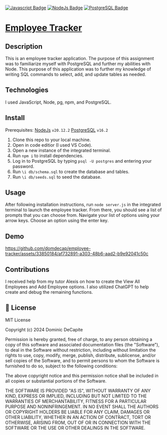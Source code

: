 [![Javascript Badge](https://img.shields.io/badge/JavaScript-F7DF1E?logo=javascript&logoColor=000&style=for-the-badge)]() [![NodeJs Badge](https://img.shields.io/badge/NodeJs-339933?logo=node.js&logoColor=FFF&style=for-the-badge)]()  [![PostgreSQL Badge](https://img.shields.io/badge/PostgreSQL-4169E1?logo=postgresql&logoColor=FFF&style=for-the-badge)]()

# [Employee Tracker](https://github.com/domdecap/employee-tracker)



## Description

This is an employee tracker application. The purpose of this assignment was to familiarize myself with PostgreSQL and further my abilities with Node. This purpose of this application was to further my knowledge of writing SQL commands to select, add, and update tables as needed.

## Technologies

I used JavaScript, Node, pg, npm, and PostgreSQL.

## Install

Prerequisites: [NodeJs](https://nodejs.org/en) ```v20.12.2```
[PostgreSQL](https://www.postgresql.org/) ```v16.2```

1. Clone this repo to your local machine.
2. Open in code editior (I used VS Code).
3. Open a new instance of the integrated terminal.
4. Run ```npm i``` to install dependencies.
5. Log in to PostgreSQL by typing ```psql -U postgres``` and entering your password.
6. Run ```\i db/schema.sql``` to create the database and tables.
7. Run ```\i db/seeds.sql``` to seed the database.

## Usage

After following installation instructions, run ```node server.js``` in the integrated terminal to launch the employee tracker. From there, you should see a list of prompts that you can choose from. Navigate your list of options using your arrow keys. Choose an option using the enter key. 

## Demo




https://github.com/domdecap/employee-tracker/assets/33850184/af732891-a303-48b6-aad2-b9e92041c50c




## Contributions

I received help from my tutor Alexis on how to create the View All Employees and Add Employee options. I also utilized ChatGPT to help create and debug the remaining functions.

## 📜 License

MIT License

Copyright (c) 2024 Dominic DeCapite

Permission is hereby granted, free of charge, to any person obtaining a copy
of this software and associated documentation files (the "Software"), to deal
in the Software without restriction, including without limitation the rights
to use, copy, modify, merge, publish, distribute, sublicense, and/or sell
copies of the Software, and to permit persons to whom the Software is
furnished to do so, subject to the following conditions:

The above copyright notice and this permission notice shall be included in all
copies or substantial portions of the Software.

THE SOFTWARE IS PROVIDED "AS IS", WITHOUT WARRANTY OF ANY KIND, EXPRESS OR
IMPLIED, INCLUDING BUT NOT LIMITED TO THE WARRANTIES OF MERCHANTABILITY,
FITNESS FOR A PARTICULAR PURPOSE AND NONINFRINGEMENT. IN NO EVENT SHALL THE
AUTHORS OR COPYRIGHT HOLDERS BE LIABLE FOR ANY CLAIM, DAMAGES OR OTHER
LIABILITY, WHETHER IN AN ACTION OF CONTRACT, TORT OR OTHERWISE, ARISING FROM,
OUT OF OR IN CONNECTION WITH THE SOFTWARE OR THE USE OR OTHER DEALINGS IN THE
SOFTWARE.
